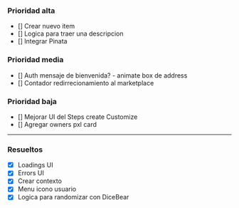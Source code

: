 ### Prioridad alta

- [] Crear nuevo item
- [] Logica para traer una descripcion
- [] Integrar Pinata

### Prioridad media

- [] Auth mensaje de bienvenida? - animate box de address
- [] Contador redirrecionamiento al marketplace

### Prioridad baja

- [] Mejorar UI del Steps create Customize
- [] Agregar owners pxl card

---

### Resueltos

- [x] Loadings UI
- [x] Errors UI
- [x] Crear contexto
- [x] Menu icono usuario
- [x] Logica para randomizar con DiceBear
